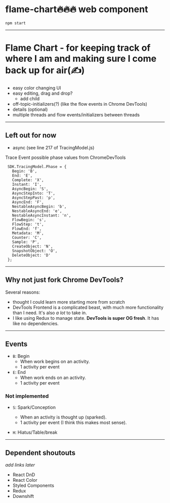# flame-chart🔥🔥🔥 web component

```
npm start
```

___

# Flame Chart - for keeping track of where I am and making sure I come back up for air(✍️)
- easy color changing UI
- easy editing, drag and drop?
	- add child
- off-topic-initializers(?) (like the flow events in Chrome DevTools)
- details (optional)
- multiple threads and flow events/initializers between threads

___

## Left out for now
- async (see line 217 of TracingModel.js)

Trace Event possible phase values from ChromeDevTools
```
 SDK.TracingModel.Phase = {
   Begin: 'B',
   End: 'E',
   Complete: 'X',
   Instant: 'I',
   AsyncBegin: 'S',
   AsyncStepInto: 'T',
   AsyncStepPast: 'p',
   AsyncEnd: 'F',
   NestableAsyncBegin: 'b',
   NestableAsyncEnd: 'e',
   NestableAsyncInstant: 'n',
   FlowBegin: 's',
   FlowStep: 't',
   FlowEnd: 'f',
   Metadata: 'M',
   Counter: 'C',
   Sample: 'P',
   CreateObject: 'N',
   SnapshotObject: 'O',
   DeleteObject: 'D'
 };
 ```

 ___
 
## Why not just fork Chrome DevTools?

 Several reasons:
 - thought I could learn more starting more from scratch
 - DevTools Frontend is a complicated beast, with much more functionality than I need. It's also *a lot* to take in.
 - I like using Redux to manage state. **DevTools is super OG fresh**. It has like no dependencies.

___

## Events
- `B`: Begin
  - When work begins on an activity.
  - 1 activity per event
- `E`: End
  - When work ends on an activity.
  - 1 activity per event

### Not implemented
- `S`: Spark/Conception
  - When an activity is thought up (sparked).
  - 1 activity per event (I think this makes most sense).

- `H`: Hiatus/Table/break


___

## Dependent shoutouts
*add links later*
- React DnD
- React Color
- Styled Components
- Redux
- Downshift